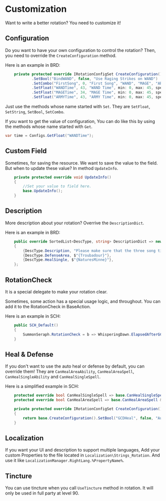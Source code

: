 # Customization

Want to write a better rotation? You need to customize it!



## Configuration

Do you want to have your own configuration to control the rotation? Then, you need to override the `CreateConfiguration` method.

Here is an example in BRD:

``` c#
    private protected override IRotationConfigSet CreateConfiguration() => base.CreateConfiguration()
            .SetBool("BindWAND", false, "Use Raging Strikes on WAND")
            .SetCombo("FirstSong", 0, "First Song", "WAND", "MAGE", "ARMY")
            .SetFloat("WANDTime", 43, "WAND Time", min: 0, max: 45, speed: 1)
            .SetFloat("MAGETime", 34, "MAGE Time", min: 0, max: 45, speed: 1)
            .SetFloat("ARMYTime", 43, "ARMY Time", min: 0, max: 45, speed: 1);
```

Just use the methods whose name started with `Set`. They are `SetFloat`, `SetString`, `SetBool`, `SetCombo`.

If you want to get the value of configuration, You can do like this by using the methods whose name started with `Get`.

```c#
var time = Configs.GetFloat("WANDTime");
```



## Custom Field

Sometimes, for saving the resource. We want to save the value to the field. But when to update these value? In  method `UpdateInfo`.

``` c#
    private protected override void UpdateInfo() 
    {
        //Set your value to field here.
        base.UpdateInfo();
    }
```



## Description

More description about your rotation? Overrive the `DescriptionDict`.

Here is an example in BRD:

``` c#
    public override SortedList<DescType, string> DescriptionDict => new()
    {
        {DescType.Description, "Please make sure that the three song times add up to 120 seconds!"},
        {DescType.DefenseArea, $"{Troubadour}"},
        {DescType.HealSingle, $"{NaturesMinne}"},
    };
```



## RotationCheck

It is a special delegate to make your rotation clear.

Sometimes, some action has a special usage logic, and throughout. You can add it to the RotationCheck in BaseAction.

Here is an example in SCH:

``` c#
    public SCH_Default()
    {
        SummonSeraph.RotationCheck = b => WhisperingDawn.ElapsedAfterGCD(1) || FeyIllumination.ElapsedAfterGCD(1) || FeyBlessing.ElapsedAfterGCD(1);
    }
```



## Heal & Defense

If you don't want to use the auto heal or defense by default, you can override them! They are `CanHealAreaAbility`, `CanHealAreaSpell`, `CanHealSingleAbility` and `CanHealSingleSpell`.

Here is a simplified example in SCH:

```c#
    protected override bool CanHealSingleSpell => base.CanHealSingleSpell && Configs.GetBool("GCDHeal");
    protected override bool CanHealAreaSpell => base.CanHealAreaSpell && Configs.GetBool("GCDHeal");

    private protected override IRotationConfigSet CreateConfiguration()
    {
        return base.CreateConfiguration().SetBool("GCDHeal", false, "Aut use GCD to heal");
    }
```



## Localization

If you want your UI and description to support multiple languages, Add your custom Properties to the file located in `Localization\Strings_Rotation`. And use it like `LocalizationManager.RightLang.%PropertyName%`.



## Tincture

You can use tincture when you call `UseTincture` method in rotation. It will only be used in full party at level 90.